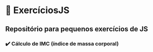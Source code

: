 # 🔰 ExercíciosJS
## Repositório para pequenos exercícios de JS
### ✔️ Cálculo de IMC (índice de massa corporal)
